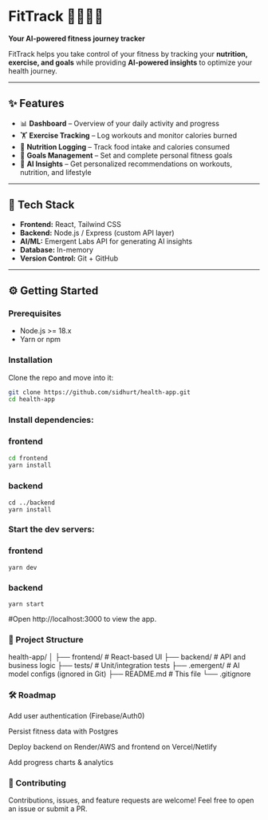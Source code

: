 # FitTrack 🏋️‍♂️🥗🤖
**Your AI-powered fitness journey tracker**

FitTrack helps you take control of your fitness by tracking your **nutrition, exercise, and goals** while providing **AI-powered insights** to optimize your health journey.


---

## ✨ Features
- 📊 **Dashboard** – Overview of your daily activity and progress  
- 🏋️ **Exercise Tracking** – Log workouts and monitor calories burned  
- 🥗 **Nutrition Logging** – Track food intake and calories consumed  
- 🎯 **Goals Management** – Set and complete personal fitness goals  
- 🤖 **AI Insights** – Get personalized recommendations on workouts, nutrition, and lifestyle  

---

## 🚀 Tech Stack
- **Frontend:** React, Tailwind CSS  
- **Backend:** Node.js / Express (custom API layer)  
- **AI/ML:** Emergent Labs API for generating AI insights  
- **Database:** In-memory  
- **Version Control:** Git + GitHub  

---

## ⚙️ Getting Started

### Prerequisites
- Node.js >= 18.x  
- Yarn or npm  

### Installation

Clone the repo and move into it:
```bash
git clone https://github.com/sidhurt/health-app.git
cd health-app

```
### Install dependencies:
### frontend
```bash
cd frontend
yarn install
```
### backend
```
cd ../backend
yarn install
```
### Start the dev servers:
### frontend
```
yarn dev
```
### backend
```
yarn start
```
#Open http://localhost:3000 to view the app.

### 📂 Project Structure
health-app/
│
├── frontend/         # React-based UI
├── backend/          # API and business logic
├── tests/            # Unit/integration tests
├── .emergent/        # AI model configs (ignored in Git)
├── README.md         # This file
└── .gitignore

### 🛠 Roadmap

 Add user authentication (Firebase/Auth0)

 Persist fitness data with Postgres

 Deploy backend on Render/AWS and frontend on Vercel/Netlify

 Add progress charts & analytics

### 🤝 Contributing

Contributions, issues, and feature requests are welcome!
Feel free to open an issue or submit a PR.
